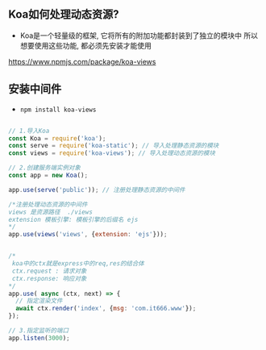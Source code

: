 ## Koa如何处理动态资源?

- Koa是一个轻量级的框架, 它将所有的附加功能都封装到了独立的模块中
  所以想要使用这些功能, 都必须先安装才能使用

https://www.npmjs.com/package/koa-views



## 安装中间件

- `npm install koa-views`

```js

// 1.导入Koa
const Koa = require('koa');
const serve = require('koa-static'); // 导入处理静态资源的模块
const views = require('koa-views'); // 导入处理动态资源的模块

// 2.创建服务端实例对象
const app = new Koa();

app.use(serve('public')); // 注册处理静态资源的中间件

/*注册处理动态资源的中间件
views 是资源路径  ./views
extension 模板引擎: 模板引擎的后缀名 ejs
*/
app.use(views('views', {extension: 'ejs'}));


/*
 koa中的ctx就是express中的req,res的结合体
 ctx.request : 请求对象
 ctx.response: 响应对象
*/ 
app.use( async (ctx, next) => {
  // 指定渲染文件
  await ctx.render('index', {msg: 'com.it666.www'});
});

// 3.指定监听的端口
app.listen(3000);
```

